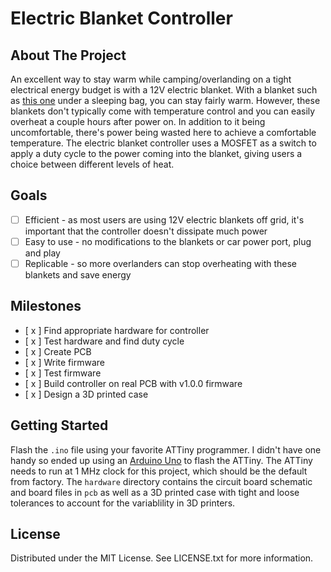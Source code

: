 # Electric Blanket Controller 

## About The Project

An excellent way to stay warm while camping/overlanding on a tight electrical energy budget is with a 12V electric blanket. With a blanket such as [this one](https://www.amazon.com/gp/product/B01N21MI0Z) under a sleeping bag, you can stay fairly warm. However, these blankets don't typically come with temperature control and you can easily overheat a couple hours after power on. In addition to it being uncomfortable, there's power being wasted here to achieve a comfortable temperature. The electric blanket controller uses a MOSFET as a switch to apply a duty cycle to the power coming into the blanket, giving users a choice between different levels of heat. 

## Goals

- [ ] Efficient - as most users are using 12V electric blankets off grid, it's important that the controller doesn't dissipate much power
- [ ] Easy to use - no modifications to the blankets or car power port, plug and play
- [ ] Replicable - so more overlanders can stop overheating with these blankets and save energy

## Milestones

- [ x ] Find appropriate hardware for controller
- [ x ] Test hardware and find duty cycle
- [ x ] Create PCB 
- [ x ] Write firmware
- [ x ] Test firmware
- [ x ] Build controller on real PCB with v1.0.0 firmware
- [ x ] Design a 3D printed case

## Getting Started

Flash the `.ino` file using your favorite ATTiny programmer. I didn't have one handy so ended up using an [Arduino Uno](https://www.instructables.com/How-to-Program-an-Attiny85-From-an-Arduino-Uno) to flash the ATTiny. The ATTiny needs to run at 1 MHz clock for this project, which should be the default from factory. The `hardware` directory contains the circuit board schematic and board files in `pcb` as well as a 3D printed case with tight and loose tolerances to account for the variablility in 3D printers. 

## License

Distributed under the MIT License. See LICENSE.txt for more information.

